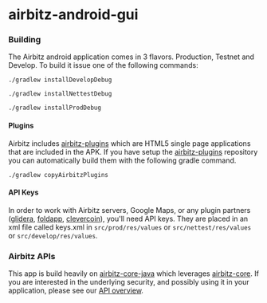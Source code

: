 airbitz-android-gui
=========================

### Building

The Airbitz android application comes in 3 flavors. Production, Testnet and
Develop. To build it issue one of the following commands:

    ./gradlew installDevelopDebug

    ./gradlew installNettestDebug

    ./gradlew installProdDebug

#### Plugins

Airbitz includes [airbitz-plugins][plugins] which are HTML5 single page
applications that are included in the APK. If you have setup the
[airbitz-plugins][plugins] repository you can automatically build them with the
following gradle command.

    ./gradlew copyAirbitzPlugins

#### API Keys

In order to work with Airbitz servers, Google Maps, or any plugin partners
([glidera][glidera], [foldapp][foldapp], [clevercoin][clevercoin]), you'll need
API keys. They are placed in an xml file called keys.xml in
`src/prod/res/values` or `src/nettest/res/values` or `src/develop/res/values`.

### Airbitz APIs

This app is build heavily on [airbitz-core-java][java-core] which leverages
[airbitz-core][core]. If you are interested in the underlying security,
and possibly using it in your application, please see our [API overview][library].

[plugins]: https://github.com/Airbitz/airbitz-plugins.git
[glidera]: https://glidera.io 
[foldapp]: https://foldapp.com
[clevercoin]: https://corporate.clevercoin.com
[core]: https://github.com/Airbitz/airbitz-core.git
[java-core]: https://github.com/Airbitz/airbitz-core-java.git
[library]: https://airbitz.co/developer-api-library/
